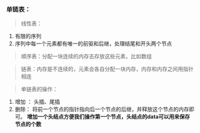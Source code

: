 ### 单链表：
>线性表： 
1. 有限的序列
2. 序列中每一个元素都有唯一的前驱和后继，处理结尾和开头两个节点

>顺序表：分配一块连续的内存去存放这些元素，比如数组

>链表：内存是不连续的，元素会各自分配一块内存，内存和内存之间用指针相连

>单链表的操作：
1. 增加 ： 头插、尾插
2. 删除： 将前一个节点的指针指向后一个节点的后继，并释放这个节点的内存即可。
**增加一个头结点方便我们操作第一个节点，头结点的data可以用来保存节点的个数**


